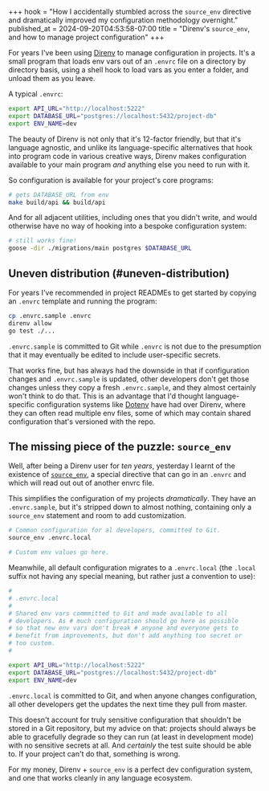 +++
hook = "How I accidentally stumbled across the `source_env` directive and dramatically improved my configuration methodology overnight."
published_at = 2024-09-20T04:53:58-07:00
title = "Direnv's `source_env`, and how to manage project configuration"
+++

For years I've been using [Direnv](https://direnv.net/) to manage configuration in projects. It's a small program that loads env vars out of an `.envrc` file on a directory by directory basis, using a shell hook to load vars as you enter a folder, and unload them as you leave.

A typical `.envrc`:

``` sh
export API_URL="http://localhost:5222"
export DATABASE_URL="postgres://localhost:5432/project-db"
export ENV_NAME=dev
```

The beauty of Direnv is not only that it's 12-factor friendly, but that it's language agnostic, and unlike its language-specific alternatives that hook into program code in various creative ways, Direnv makes configuration available to your main program _and_ anything else you need to run with it.

So configuration is available for your project's core programs:

``` sh
# gets DATABASE_URL from env
make build/api && build/api
```

And for all adjacent utilities, including ones that you didn't write, and would otherwise have no way of hooking into a bespoke configuration system:

``` sh
# still works fine!
goose -dir ./migrations/main postgres $DATABASE_URL
```

## Uneven distribution (#uneven-distribution)

For years I've recommended in project READMEs to get started by copying an `.envrc` template and running the program:

``` sh
cp .envrc.sample .envrc
direnv allow
go test ./...
```

`.envrc.sample` is committed to Git while `.envrc` is not due to the presumption that it may eventually be edited to include user-specific secrets.

That works fine, but has always had the downside in that if configuration changes and `.envrc.sample` is updated, other developers don't get those changes unless they copy a fresh `.envrc.sample`, and they almost certainly won't think to do that. This is an advantage that I'd thought language-specific configuration systems like [Dotenv](https://www.npmjs.com/package/dotenv0) have had over Direnv, where they can often read multiple env files, some of which may contain shared configuration that's versioned with the repo.

## The missing piece of the puzzle: `source_env`

Well, after being a Direnv user for _ten years_, yesterday I learnt of the existence of [`source_env`](https://direnv.net/man/direnv-stdlib.1.html), a special directive that can go in an `.envrc` and which will read out out of another envrc file.

This simplifies the configuration of my projects _dramatically_. They have an `.envrc.sample`, but it's stripped down to almost nothing, containing only a `source_env` statement and room to add customization.

``` sh
# Common configuration for al developers, committed to Git.
source_env .envrc.local

# Custom env values go here.
```

Meanwhile, all default configuration migrates to a `.envrc.local` (the `.local` suffix not having any special meaning, but rather just a convention to use):

``` sh
#
# .envrc.local
#
# Shared env vars commmitted to Git and made available to all
# developers. As # much configuration should go here as possible
# so that new env vars don't break # anyone and everyone gets to
# benefit from improvements, but don't add anything too secret or
# too custom.
#

export API_URL="http://localhost:5222"
export DATABASE_URL="postgres://localhost:5432/project-db"
export ENV_NAME=dev
```

`.envrc.local` is committed to Git, and when anyone changes configuration, all other developers get the updates the next time they pull from master.

This doesn't account for truly sensitive configuration that shouldn't be stored in a Git repository, but my advice on that: projects should always be able to gracefully degrade so they can run (at least in development mode) with no sensitive secrets at all. And _certainly_ the test suite should be able to. If your project can't do that, something is wrong.

For my money, Direnv + `source_env` is a perfect dev configuration system, and one that works cleanly in any language ecosystem.